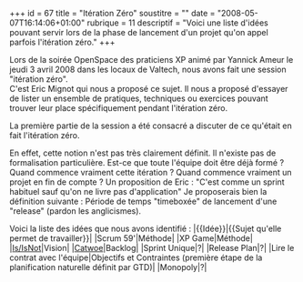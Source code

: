 +++
id = 67
title = "Itération Zéro"
soustitre = ""
date = "2008-05-07T16:14:06+01:00"
rubrique = 11
descriptif = "Voici une liste d'idées pouvant servir lors de la phase de lancement d'un projet qu'on appel parfois l'itération zéro."
+++

<div class="chapo">Lors de la soirée OpenSpace des praticiens XP animé par Yannick Ameur le jeudi 3 avril 2008 dans les locaux de Valtech, nous avons fait une session "itération zéro".</div>
C'est Eric Mignot qui nous a proposé ce sujet. Il nous a proposé d'essayer de lister un ensemble de pratiques, techniques ou exercices pouvant trouver leur place spécifiquement pendant l'itération zéro.

La première partie de la session a été consacré a discuter de ce qu'était en fait l'itération zéro.

En effet, cette notion n'est pas très clairement définit. Il n'existe pas de formalisation particulière. Est-ce que toute l'équipe doit être déjà formé ? Quand commence vraiment cette itération ? Quand commence vraiment un projet en fin de compte ?
Un proposition de Eric : "C'est comme un sprint habituel sauf qu'on ne livre pas  d'application" 
Je proposerais bien la définition suivante : Période de temps "timeboxée" de lancement d'une "release" (pardon les anglicismes). 


Voici la liste des idées que nous avons identifié :
|{{Idée}}|{{Sujet qu'elle permet de travailler}}|
|Scrum 59'|Méthode|
|XP Game|Méthode|
|[Is/IsNot](http://creatingminds.org/tools/is-is_not.htm)|Vision|
|[Catwoe](http://creatingminds.org/tools/catwoe.htm)|Backlog|
|Sprint Unique|?|
|Release Plan|?|
|Lire le contrat avec l'équipe|Objectifs et Contraintes (première étape de la planification naturelle définit par GTD)|
|Monopoly|?|